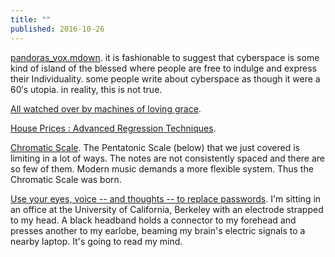 ```yaml
---
title: ""
published: 2016-10-26
---
```




<a href="https://gist.github.com/kolber/2131643" target="_blank">pandoras_vox.mdown</a>. it is fashionable to suggest that cyberspace is some kind of island of the blessed where people are free to indulge and express their Individuality. some people write about cyberspace as though it were a 60′s utopia. in reality, this is not true.




<a href="https://vimeo.com/68299139" target="_blank">All watched over by machines of loving grace</a>. 




<a href="https://www.kaggle.com/apapiu/house-prices-advanced-regression-techniques/regularized-linear-models" target="_blank">House Prices : Advanced Regression Techniques</a>. 




<a href="http://www.lightnote.co/music-theory/chromatic/" target="_blank">Chromatic Scale</a>. The Pentatonic Scale (below) that we just covered is limiting in a lot of ways. The notes are not consistently spaced and there are so few of them. Modern music demands a more flexible system.  Thus the Chromatic Scale was born.




<a href="https://www.cnet.com/news/secure-data-with-eyes-voice-face-and-brain-waves/?ftag=CAD090e536&bhid=25515523240468924275031471899314" target="_blank">Use your eyes, voice -- and thoughts -- to replace passwords</a>. I'm sitting in an office at the University of California, Berkeley with an electrode strapped to my head. A black headband holds a connector to my forehead and presses another to my earlobe, beaming my brain's electric signals to a nearby laptop.   	It's going to read my mind.

